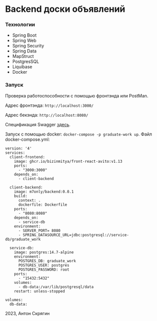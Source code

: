 # Backend доски объявлений

### Технологии

* Spring Boot
* Spring Web
* Spring Security
* Spring Data
* MapStruct
* PostgresSQL
* Liquibase
* Docker

### Запуск

Проверка работоспособности с помощью фронтэнда или PostMan.

Адрес фронтэнда: `http://localhost:3000/`

Адрес бекэнда: `http://localhost:8080/`

Спецификация Swagger [здесь](https://github.com/BizinMitya/front-react-avito/blob/v1.13/openapi.yaml).

Запуск с помощью docker: `docker-compose -p graduate-work up`. Файл docker-compose.yml:

```
version: '4'
services:
  client-frontend:
    image: ghcr.io/bizinmitya/front-react-avito:v1.13
    ports:
      - "3000:3000"
    depends_on:
      - client-backend

  client-backend:
    image: m7only/backend:0.0.1
    build:
      context: .
      dockerfile: Dockerfile
    ports:
      - "8080:8080"
    depends_on:
      - service-db
    environment:
      - SERVER_PORT= 8080
      - SPRING_DATASOURCE_URL=jdbc:postgresql://service-db/graduate_work

  service-db:
    image: postgres:14.7-alpine
    environment:
      POSTGRES_DB: graduate_work
      POSTGRES_USER: postgres
      POSTGRES_PASSWORD: root
    ports:
      - "15432:5432"
    volumes:
      - db-data:/var/lib/postgresql/data
    restart: unless-stopped

volumes:
  db-data:
```

2023, Антон Скрягин

